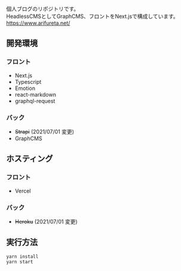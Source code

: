 個人ブログのリポジトリです。   
HeadlessCMSとしてGraphCMS、フロントをNext.jsで構成しています。  
https://www.arifureta.net/

## 開発環境
### フロント
* Next.js
* Typescript
* Emotion
* react-markdown
* graphql-request
### バック
* ~~Strapi~~  (2021/07/01 変更)
* GraphCMS

## ホスティング
### フロント
* Vercel
### バック
* ~~Heroku~~
  (2021/07/01 変更)

## 実行方法
```
yarn install
yarn start
```
